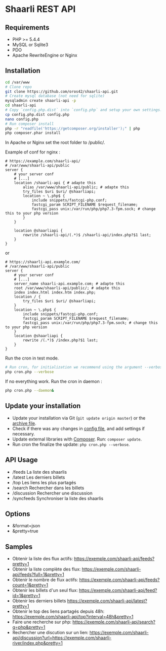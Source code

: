 # Shaarli REST API

## Requirements
* PHP >= 5.4.4
* MySQL or Sqlite3
* PDO
* Apache RewriteEngine or Nginx

## Installation
```bash
cd /var/www
# Clone repo
git clone https://github.com/oros42/shaarli-api.git
# Create mysql database (not need for sqlite)
mysqladmin create shaarli-api -p
cd shaarli-api
# Copy `config.php.dist` into `config.php` and setup your own settings.
cp config.php.dist config.php
nano config.php
# Run composer install
php -r "readfile('https://getcomposer.org/installer');" | php
php composer.phar install
```
In Apache or Nginx set the root folder to /public/.  
  
Example of conf for nginx :  
```
# https://example.com/shaarli-api/
# /var/www/shaarli-api/public
server {
    # your server conf
    # [...] 
    location /shaarli-api { # adapte this
        alias /var/www/shaarli-api/public; # adapte this
        try_files $uri $uri/ @shaarliapi;
        location ~ \.php$ {
            include snippets/fastcgi-php.conf;
            fastcgi_param SCRIPT_FILENAME $request_filename;
            fastcgi_pass unix:/var/run/php/php7.3-fpm.sock; # change this to your php version
        }
    }

    location @shaarliapi {
        rewrite /shaarli-api/(.*)$ /shaarli-api/index.php?$1 last;
    }
}
```
or  
```
# https://shaarli-api.example.com/
# /var/www/shaarli-api/public
server {
    # your server conf
    # [...] 
    server_name shaarli-api.example.com; # adapte this
    root /var/www/shaarli-api/public/; # adapte this
    index index.html index.htm index.php;
    location / {
        try_files $uri $uri/ @shaarliapi;
    }
    location ~ \.php$ {
        include snippets/fastcgi-php.conf;
        fastcgi_param SCRIPT_FILENAME $request_filename;
        fastcgi_pass unix:/var/run/php/php7.3-fpm.sock; # change this to your php version
    }
    location @shaarliapi {
        rewrite /(.*)$ /index.php?$1 last;
    }
}
```
  
Run the cron in test mode.  
```bash
# Run cron, for initialization we recommend using the argument --verbose (or -v) to be sure everything working fine
php cron.php --verbose
```
If no everything work. Run the cron in daemon :  
```bash
php cron.php --daemon&
```

## Update your installation
* Update your installation via Git (`git update origin master`) or the [archive file](archive/master.zip).
* Check if there was any changes in [config file](blob/master/config.php.dist), and add settings if necessary.
* Update external libraries with [Composer](https://getcomposer.org/download/). Run: `composer update`.
* Run cron the finalize the update: `php cron.php --verbose`.

## API Usage
* /feeds La liste des shaarlis
* /latest Les derniers billets
* /top Les liens les plus partagés
* /search Rechercher dans les billets
* /discussion Rechercher une discussion
* /syncfeeds Synchroniser la liste des shaarlis

## Options
* &format=json
* &pretty=true

## Samples
* Obtenir la liste des flux actifs: https://exemple.com/shaarli-api/feeds?pretty=1
* Obtenir la liste complète des flux: https://exemple.com/shaarli-api/feeds?full=1&pretty=1
* Obtenir le nombre de flux actifs: https://exemple.com/shaarli-api/feeds?count=1&pretty=1
* Obtenir les billets d'un seul flux: https://exemple.com/shaarli-api/feed?id=1&pretty=1
* Obtenir les derniers billets https://exemple.com/shaarli-api/latest?pretty=1
* Obtenir le top des liens partagés depuis 48h: https://exemple.com/shaarli-api/top?interval=48h&pretty=1
* Faire une recherche sur php: https://exemple.com/shaarli-api/search?q=php&pretty=1
* Rechercher une discution sur un lien: https://exemple.com/shaarli-api/discussion?url=https://exemple.com/shaarli-river/index.php&pretty=1
